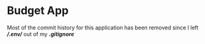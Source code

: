 # Budget App

Most of the commit history for this application has been removed since I left ***/.env/*** out of my ***.gitignore***
